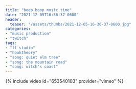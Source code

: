 ```yaml
---
title: "beep boop music time"
date: "2021-12-05T16:36:37-0600"
header:
  teaser: "/assets/thumbs/2021-12-05-16-36-37-0600.jpg"
categories:
- "music production"
- "twitch"
tags:
- "fl studio"
- "hooktheory"
- "song: quiet elm tree"
- "song: the mountain road"
- "song: witch's coast"
---
```

{% include video id="653540103" provider="vimeo" %}
